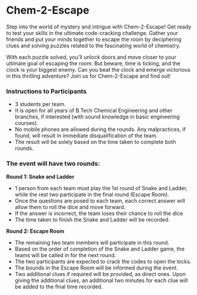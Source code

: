 # Chem-2-Escape

Step into the world of mystery and intrigue with Chem-2-Escape! Get ready to test your skills in the ultimate code-cracking challenge. Gather your friends and put your minds together to escape the room by deciphering clues and solving puzzles related to the fascinating world of chemistry.

With each puzzle solved, you'll unlock doors and move closer to your ultimate goal of escaping the room. But beware, time is ticking, and the clock is your biggest enemy. Can you beat the clock and emerge victorious in this thrilling adventure? Join us for Chem-2-Escape and find out!

### Instructions to Participants

- 3 students per team.
- It is open for all years of B.Tech Chemical Engineering and other branches, if interested (with sound knowledge in basic engineering courses).
- No mobile phones are allowed during the rounds. Any malpractices, if found, will result in immediate disqualification of the team.
- The result will be solely based on the time taken to complete both rounds.

### The event will have two rounds:

**Round 1: Snake and Ladder**

- 1 person from each team must play the 1st round of Snake and Ladder, while the rest two participate in the final round (Escape Room).
- Once the questions are posed to each team, each correct answer will allow them to roll the dice and move forward.
- If the answer is incorrect, the team loses their chance to roll the dice
- The time taken to finish the Snake and Ladder will be recorded.

**Round 2: Escape Room**

- The remaining two team members will participate in this round.
- Based on the order of completion of the Snake and Ladder game, the teams will be called in for the next round.
- The two participants are expected to crack the codes to open the locks.
- The bounds in the Escape Room will be informed during the event.
- Two additional clues if required will be provided, as direct ones. Upon giving the additional clues, an additional two minutes for each clue will be added to the final time recorded.
